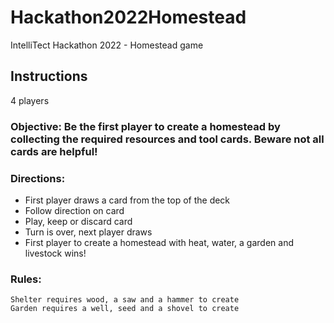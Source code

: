 # Hackathon2022Homestead
IntelliTect Hackathon 2022 - Homestead game

## Instructions
 4 players
 ### Objective: Be the first player to create a homestead by collecting the required resources and tool cards. Beware not all cards are helpful!

 ### Directions:
  - First player draws a card from the top of the deck
  - Follow direction on card
  - Play, keep or discard card
  - Turn is over, next player draws
  - First player to create a homestead with heat, water, a garden and livestock wins!

  ### Rules:
    Shelter requires wood, a saw and a hammer to create
    Garden requires a well, seed and a shovel to create

